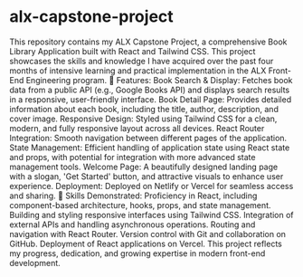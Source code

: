 # alx-capstone-project
This repository contains my ALX Capstone Project, a comprehensive Book Library Application built with React and Tailwind CSS. This project showcases the skills and knowledge I have acquired over the past four months of intensive learning and practical implementation in the ALX Front-End Engineering program.
🚀 Features:
Book Search & Display: Fetches book data from a public API (e.g., Google Books API) and displays search results in a responsive, user-friendly interface.
Book Detail Page: Provides detailed information about each book, including the title, author, description, and cover image.
Responsive Design: Styled using Tailwind CSS for a clean, modern, and fully responsive layout across all devices.
React Router Integration: Smooth navigation between different pages of the application.
State Management: Efficient handling of application state using React state and props, with potential for integration with more advanced state management tools.
Welcome Page: A beautifully designed landing page with a slogan, 'Get Started' button, and attractive visuals to enhance user experience.
Deployment: Deployed on Netlify or Vercel for seamless access and sharing.
📌 Skills Demonstrated:
Proficiency in React, including component-based architecture, hooks, props, and state management.
Building and styling responsive interfaces using Tailwind CSS.
Integration of external APIs and handling asynchronous operations.
Routing and navigation with React Router.
Version control with Git and collaboration on GitHub.
Deployment of React applications on Vercel.
This project reflects my progress, dedication, and growing expertise in modern front-end development.
